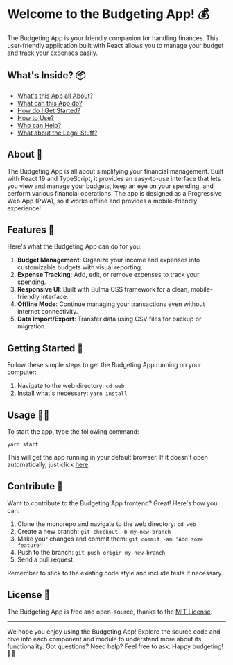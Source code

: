 # Welcome to the Budgeting App! 💰

The Budgeting App is your friendly companion for handling finances. This user-friendly application built with React allows you to manage your budget and track your expenses easily.

## What's Inside? 📦
- [What's this App all About?](#about-)
- [What can this App do?](#features-)
- [How do I Get Started?](#getting-started-)
- [How to Use?](#usage-)
- [Who can Help?](#contribute-)
- [What about the Legal Stuff?](#license-)

## About 🤔

The Budgeting App is all about simplifying your financial management. Built with React 19 and TypeScript, it provides an easy-to-use interface that lets you view and manage your budgets, keep an eye on your spending, and perform various financial operations. The app is designed as a Progressive Web App (PWA), so it works offline and provides a mobile-friendly experience!

## Features 🌟

Here's what the Budgeting App can do for you:

1. **Budget Management**: Organize your income and expenses into customizable budgets with visual reporting.
2. **Expense Tracking**: Add, edit, or remove expenses to track your spending.
3. **Responsive UI**: Built with Bulma CSS framework for a clean, mobile-friendly interface.
4. **Offline Mode**: Continue managing your transactions even without internet connectivity.
5. **Data Import/Export**: Transfer data using CSV files for backup or migration.

## Getting Started 🚀

Follow these simple steps to get the Budgeting App running on your computer:

1. Navigate to the web directory: `cd web`
2. Install what's necessary: `yarn install`

## Usage 👨‍💻

To start the app, type the following command:

```shell
yarn start
```

This will get the app running in your default browser. If it doesn't open automatically, just click [here](http://localhost:3000).

## Contribute 👥

Want to contribute to the Budgeting App frontend? Great! Here's how you can:

1. Clone the monorepo and navigate to the web directory: `cd web`
2. Create a new branch: `git checkout -b my-new-branch`
3. Make your changes and commit them: `git commit -am 'Add some feature'`
4. Push to the branch: `git push origin my-new-branch`
5. Send a pull request.

Remember to stick to the existing code style and include tests if necessary.

## License 📝

The Budgeting App is free and open-source, thanks to the [MIT License](LICENSE).

---

We hope you enjoy using the Budgeting App! Explore the source code and dive into each component and module to understand more about its functionality. Got questions? Need help? Feel free to ask. Happy budgeting! 💸🎉
